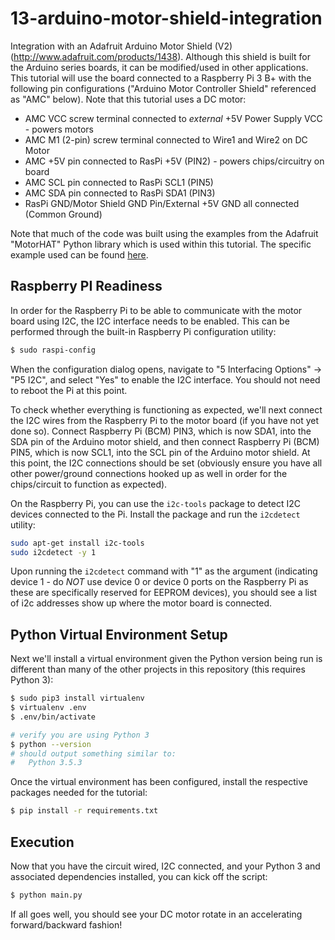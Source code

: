 # 13-arduino-motor-shield-integration

Integration with an Adafruit Arduino Motor Shield (V2) (http://www.adafruit.com/products/1438). 
Although this shield is built for the Arduino series boards, it can be modified/used in other
applications. This tutorial will use the board connected to a Raspberry Pi 3 B+ with the following
pin configurations ("Arduino Motor Controller Shield" referenced as "AMC" below). Note that this
tutorial uses a DC motor:

- AMC VCC screw terminal connected to *external* +5V Power Supply VCC - powers motors
- AMC M1 (2-pin) screw terminal connected to Wire1 and Wire2 on DC Motor
- AMC +5V pin connected to RasPi +5V (PIN2) - powers chips/circuitry on board
- AMC SCL pin connected to RasPi SCL1 (PIN5)
- AMC SDA pin connected to RasPi SDA1 (PIN3)
- RasPi GND/Motor Shield GND Pin/External +5V GND all connected (Common Ground)

Note that much of the code was built using the examples from the Adafruit "MotorHAT" Python library
which is used within this tutorial. The specific example used can be found
[here](https://raw.githubusercontent.com/adafruit/Adafruit-Motor-HAT-Python-Library/master/examples/DCTest.py).

## Raspberry PI Readiness

In order for the Raspberry Pi to be able to communicate with the motor board using I2C, the I2C interface
needs to be enabled. This can be performed through the built-in Raspberry Pi configuration utility:

```bash
$ sudo raspi-config
```

When the configuration dialog opens, navigate to "5 Interfacing Options" -> "P5 I2C", and select "Yes"
to enable the I2C interface. You should not need to reboot the Pi at this point.

To check whether everything is functioning as expected, we'll next connect the I2C wires from the Raspberry
Pi to the motor board (if you have not yet done so). Connect Raspberry Pi (BCM) PIN3, which is now SDA1,
into the SDA pin of the Arduino motor shield, and then connect Raspberry Pi (BCM) PIN5, which is now SCL1,
into the SCL pin of the Arduino motor shield. At this point, the I2C connections should be set (obviously
ensure you have all other power/ground connections hooked up as well in order for the chips/circuit to
function as expected).

On the Raspberry Pi, you can use the `i2c-tools` package to detect I2C devices connected to the Pi. Install
the package and run the `i2cdetect` utility:

```bash
sudo apt-get install i2c-tools
sudo i2cdetect -y 1
```

Upon running the `i2cdetect` command with "1" as the argument (indicating device 1 - do *NOT* use device 0 or
device 0 ports on the Raspberry Pi as these are specifically reserved for EEPROM devices), you should see a
list of i2c addresses show up where the motor board is connected.

## Python Virtual Environment Setup

Next we'll install a virtual environment given the Python version being run is different than many of the
other projects in this repository (this requires Python 3):

```bash
$ sudo pip3 install virtualenv
$ virtualenv .env
$ .env/bin/activate

# verify you are using Python 3
$ python --version
# should output something similar to:
#   Python 3.5.3
```

Once the virtual environment has been configured, install the respective packages needed
for the tutorial:

```bash
$ pip install -r requirements.txt
```

## Execution

Now that you have the circuit wired, I2C connected, and your Python 3 and associated dependencies installed,
you can kick off the script:

```bash
$ python main.py
```

If all goes well, you should see your DC motor rotate in an accelerating forward/backward fashion!
